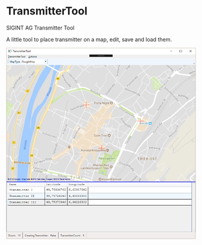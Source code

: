 # TransmitterTool
SIGINT AG Transmitter Tool

A little tool to place transmitter on a map, edit, save and load them.

![alt text](MainApplication.png "Screenshot from the MainWindow.")
